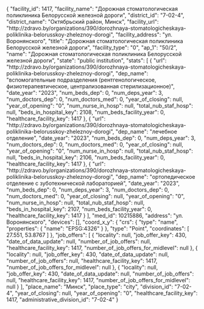{
    "facility_id": 1417,
    "facility_name": "Дорожная стоматологическая поликлиника Белорусской железной дороги",
    "district_id": "7-02-4",
    "district_name": "Октябрьский район, Минск",
    "facility_url": "http:\/\/zdravo.by\/organizations\/390\/dorozhnaya-stomatologicheskaya-poliklinika-belorusskoy-zheleznoy-dorogi",
    "facility_address": "ул. Воронянского",
    "title": "Дорожная стоматологическая поликлиника Белорусской железной дороги",
    "facility_type": "0",
    "ap_1": "50\/2",
    "name": "Дорожная стоматологическая поликлиника Белорусской железной дороги",
    "state": "public institution",
    "stats": [
        {
            "url": "http:\/\/zdravo.by\/organizations\/390\/dorozhnaya-stomatologicheskaya-poliklinika-belorusskoy-zheleznoy-dorogi",
            "dep_name": "вспомогательные подразделения (рентгенологическое, физиотерапевтическое, централизованная стерилизационное)",
            "date_year": "2023",
            "num_beds_dep": 0,
            "num_deps_year": 3,
            "num_doctors_dep": 0,
            "num_doctors_med": 0,
            "year_of_closing": null,
            "year_of_opening": "0",
            "num_nurse_in_hosp": null,
            "total_nub_staf_hosp": null,
            "beds_in_hospital_key": 2108,
            "num_beds_facility_year": 0,
            "healthcare_facility_key": 1417
        },
        {
            "url": "http:\/\/zdravo.by\/organizations\/390\/dorozhnaya-stomatologicheskaya-poliklinika-belorusskoy-zheleznoy-dorogi",
            "dep_name": "лечебное отделение",
            "date_year": "2023",
            "num_beds_dep": 0,
            "num_deps_year": 3,
            "num_doctors_dep": 0,
            "num_doctors_med": 0,
            "year_of_closing": null,
            "year_of_opening": "0",
            "num_nurse_in_hosp": null,
            "total_nub_staf_hosp": null,
            "beds_in_hospital_key": 2106,
            "num_beds_facility_year": 0,
            "healthcare_facility_key": 1417
        },
        {
            "url": "http:\/\/zdravo.by\/organizations\/390\/dorozhnaya-stomatologicheskaya-poliklinika-belorusskoy-zheleznoy-dorogi",
            "dep_name": "ортопедическое отделение с зуботехнической лабораторией",
            "date_year": "2023",
            "num_beds_dep": 0,
            "num_deps_year": 3,
            "num_doctors_dep": 0,
            "num_doctors_med": 0,
            "year_of_closing": null,
            "year_of_opening": "0",
            "num_nurse_in_hosp": null,
            "total_nub_staf_hosp": null,
            "beds_in_hospital_key": 2107,
            "num_beds_facility_year": 0,
            "healthcare_facility_key": 1417
        }
    ],
    "med_id": 10215886,
    "address": "ул. Воронянского",
    "devices": [],
    "coord_x_y": {
        "crs": {
            "type": "name",
            "properties": {
                "name": "EPSG:4326"
            }
        },
        "type": "Point",
        "coordinates": [
            27.551,
            53.8767
        ]
    },
    "job_offers": [
        {
            "locality": null,
            "job_offer_key": 430,
            "date_of_data_update": null,
            "number_of_job_offers": null,
            "healthcare_facility_key": 1417,
            "number_of_job_offers_for_midlevel": null
        },
        {
            "locality": null,
            "job_offer_key": 430,
            "date_of_data_update": null,
            "number_of_job_offers": null,
            "healthcare_facility_key": 1417,
            "number_of_job_offers_for_midlevel": null
        },
        {
            "locality": null,
            "job_offer_key": 430,
            "date_of_data_update": null,
            "number_of_job_offers": null,
            "healthcare_facility_key": 1417,
            "number_of_job_offers_for_midlevel": null
        }
    ],
    "place_name": "Минск",
    "place_type": "city",
    "division_id": "7-02-4",
    "year_of_closing": null,
    "year_of_opening": "0",
    "healthcare_facility_key": 1417,
    "administrative_division_id": "7-02-4"
}